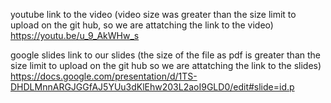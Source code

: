 youtube link to the video (video size was greater than the size limit to upload on the git hub, so we are attatching the link to the video)
https://youtu.be/u_9_AkWHw_s

google slides link to our slides (the size of the file as pdf is greater than the size limit to upload on the git hub so we are attatching the link to the slides)
https://docs.google.com/presentation/d/1TS-DHDLMnnARGJGGfAJ5YUu3dKlEhw203L2aoI9GLD0/edit#slide=id.p
